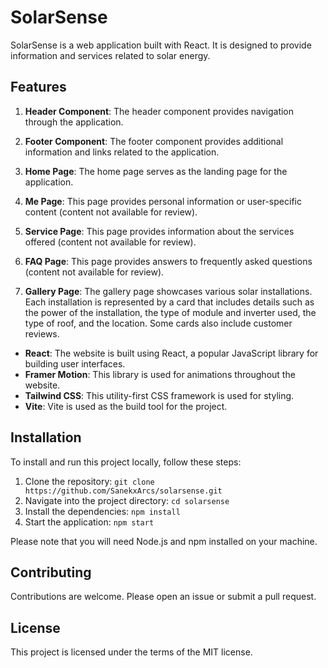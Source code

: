 # SolarSense

SolarSense is a web application built with React. It is designed to provide information and services related to solar energy.

## Features

1. **Header Component**: The header component provides navigation through the application.

2. **Footer Component**: The footer component provides additional information and links related to the application.

3. **Home Page**: The home page serves as the landing page for the application.

4. **Me Page**: This page provides personal information or user-specific content (content not available for review).

5. **Service Page**: This page provides information about the services offered (content not available for review).

6. **FAQ Page**: This page provides answers to frequently asked questions (content not available for review).

7. **Gallery Page**: The gallery page showcases various solar installations. Each installation is represented by a card that includes details such as the power of the installation, the type of module and inverter used, the type of roof, and the location. Some cards also include customer reviews.

- **React**: The website is built using React, a popular JavaScript library for building user interfaces.
- **Framer Motion**: This library is used for animations throughout the website.
- **Tailwind CSS**: This utility-first CSS framework is used for styling.
- **Vite**: Vite is used as the build tool for the project.

## Installation

To install and run this project locally, follow these steps:

1. Clone the repository: `git clone https://github.com/SanekxArcs/solarsense.git`
2. Navigate into the project directory: `cd solarsense`
3. Install the dependencies: `npm install`
4. Start the application: `npm start`

Please note that you will need Node.js and npm installed on your machine.

## Contributing

Contributions are welcome. Please open an issue or submit a pull request.

## License

This project is licensed under the terms of the MIT license.
